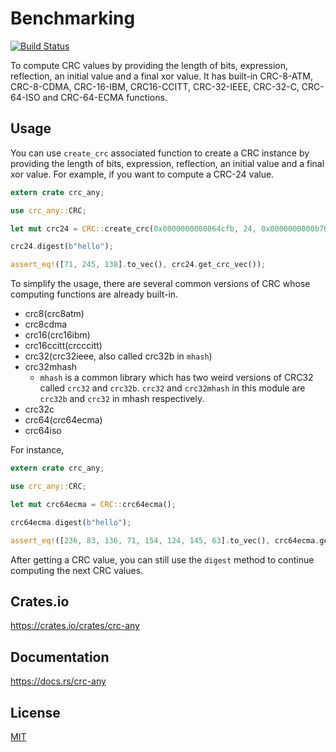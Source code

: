Benchmarking
====================

[![Build Status](https://travis-ci.org/magiclen/benchmarking.svg?branch=master)](https://travis-ci.org/magiclen/benchmarking)

To compute CRC values by providing the length of bits, expression, reflection, an initial value and a final xor value. It has built-in CRC-8-ATM, CRC-8-CDMA, CRC-16-IBM, CRC16-CCITT, CRC-32-IEEE, CRC-32-C, CRC-64-ISO and CRC-64-ECMA functions.

## Usage

You can use `create_crc` associated function to create a CRC instance by providing the length of bits, expression, reflection, an initial value and a final xor value. For example, if you want to compute a CRC-24 value.

```rust
extern crate crc_any;

use crc_any::CRC;

let mut crc24 = CRC::create_crc(0x0000000000864cfb, 24, 0x0000000000b704ce, 0x0000000000000000, false);

crc24.digest(b"hello");

assert_eq!([71, 245, 138].to_vec(), crc24.get_crc_vec());
```

To simplify the usage, there are several common versions of CRC whose computing functions are already built-in.

 * crc8(crc8atm)
 * crc8cdma
 * crc16(crc16ibm)
 * crc16ccitt(crcccitt)
 * crc32(crc32ieee, also called crc32b in `mhash`)
 * crc32mhash
   * `mhash` is a common library which has two weird versions of CRC32 called `crc32` and `crc32b`. `crc32` and `crc32mhash` in this module are `crc32b` and `crc32` in mhash respectively.
 * crc32c
 * crc64(crc64ecma)
 * crc64iso

For instance,

```rust
extern crate crc_any;

use crc_any::CRC;

let mut crc64ecma = CRC::crc64ecma();

crc64ecma.digest(b"hello");

assert_eq!([236, 83, 136, 71, 154, 124, 145, 63].to_vec(), crc64ecma.get_crc_vec());
```

After getting a CRC value, you can still use the `digest` method to continue computing the next CRC values.

## Crates.io

https://crates.io/crates/crc-any

## Documentation

https://docs.rs/crc-any

## License

[MIT](LICENSE)